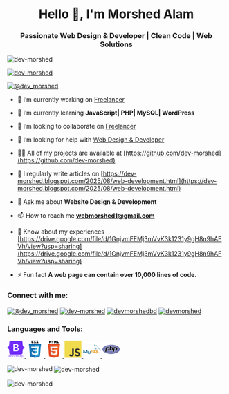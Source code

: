 <h1 align="center">Hello 👋, I'm Morshed Alam</h1>
<h3 align="center">Passionate Web Design & Developer | Clean Code | Web Solutions</h3>

<p align="left"> <img src="https://komarev.com/ghpvc/?username=dev-morshed&label=Profile%20views&color=0e75b6&style=flat" alt="dev-morshed" /> </p>

<p align="left"> <a href="https://github.com/ryo-ma/github-profile-trophy"><img src="https://github-profile-trophy.vercel.app/?username=dev-morshed" alt="dev-morshed" /></a> </p>

<p align="left"> <a href="https://twitter.com/@dev_morshed" target="blank"><img src="https://img.shields.io/twitter/follow/@dev_morshed?logo=twitter&style=for-the-badge" alt="@dev_morshed" /></a> </p>

- 🔭 I’m currently working on [Freelancer](https://www.freelancer.com/u/devmorshed)

- 🌱 I’m currently learning **JavaScript| PHP| MySQL| WordPress**

- 👯 I’m looking to collaborate on [Freelancer](https://www.freelancer.com/u/devmorshed)

- 🤝 I’m looking for help with [Web Design & Developer](https://www.linkedin.com/in/dev-morshed/)

- 👨‍💻 All of my projects are available at [https://github.com/dev-morshed](https://github.com/dev-morshed)

- 📝 I regularly write articles on [https://dev-morshed.blogspot.com/2025/08/web-development.html](https://dev-morshed.blogspot.com/2025/08/web-development.html)

- 💬 Ask me about **Website Design & Development**

- 📫 How to reach me **webmorshed1@gmail.com**

- 📄 Know about my experiences [https://drive.google.com/file/d/1GnjvmFEMj3mVvK3k1231y9gH8n9hAFVh/view?usp=sharing](https://drive.google.com/file/d/1GnjvmFEMj3mVvK3k1231y9gH8n9hAFVh/view?usp=sharing)

- ⚡ Fun fact **A web page can contain over 10,000 lines of code.**

<h3 align="left">Connect with me:</h3>
<p align="left">
<a href="https://twitter.com/@dev_morshed" target="blank"><img align="center" src="https://raw.githubusercontent.com/rahuldkjain/github-profile-readme-generator/master/src/images/icons/Social/twitter.svg" alt="@dev_morshed" height="30" width="40" /></a>
<a href="https://linkedin.com/in/dev-morshed" target="blank"><img align="center" src="https://raw.githubusercontent.com/rahuldkjain/github-profile-readme-generator/master/src/images/icons/Social/linked-in-alt.svg" alt="dev-morshed" height="30" width="40" /></a>
<a href="https://fb.com/devmorshedbd" target="blank"><img align="center" src="https://raw.githubusercontent.com/rahuldkjain/github-profile-readme-generator/master/src/images/icons/Social/facebook.svg" alt="devmorshedbd" height="30" width="40" /></a>
<a href="https://instagram.com/devmorshed" target="blank"><img align="center" src="https://raw.githubusercontent.com/rahuldkjain/github-profile-readme-generator/master/src/images/icons/Social/instagram.svg" alt="devmorshed" height="30" width="40" /></a>
</p>

<h3 align="left">Languages and Tools:</h3>
<p align="left"> <a href="https://getbootstrap.com" target="_blank" rel="noreferrer"> <img src="https://raw.githubusercontent.com/devicons/devicon/master/icons/bootstrap/bootstrap-plain-wordmark.svg" alt="bootstrap" width="40" height="40"/> </a> <a href="https://www.w3schools.com/css/" target="_blank" rel="noreferrer"> <img src="https://raw.githubusercontent.com/devicons/devicon/master/icons/css3/css3-original-wordmark.svg" alt="css3" width="40" height="40"/> </a> <a href="https://www.w3.org/html/" target="_blank" rel="noreferrer"> <img src="https://raw.githubusercontent.com/devicons/devicon/master/icons/html5/html5-original-wordmark.svg" alt="html5" width="40" height="40"/> </a> <a href="https://developer.mozilla.org/en-US/docs/Web/JavaScript" target="_blank" rel="noreferrer"> <img src="https://raw.githubusercontent.com/devicons/devicon/master/icons/javascript/javascript-original.svg" alt="javascript" width="40" height="40"/> </a> <a href="https://www.mysql.com/" target="_blank" rel="noreferrer"> <img src="https://raw.githubusercontent.com/devicons/devicon/master/icons/mysql/mysql-original-wordmark.svg" alt="mysql" width="40" height="40"/> </a> <a href="https://www.php.net" target="_blank" rel="noreferrer"> <img src="https://raw.githubusercontent.com/devicons/devicon/master/icons/php/php-original.svg" alt="php" width="40" height="40"/> </a> </p>

<p><img align="left" src="https://github-readme-stats.vercel.app/api/top-langs?username=dev-morshed&show_icons=true&locale=en&layout=compact" alt="dev-morshed" /></p>

<p>&nbsp;<img align="center" src="https://github-readme-stats.vercel.app/api?username=dev-morshed&show_icons=true&locale=en" alt="dev-morshed" /></p>

<p><img align="center" src="https://github-readme-streak-stats.herokuapp.com/?user=dev-morshed&" alt="dev-morshed" /></p>
